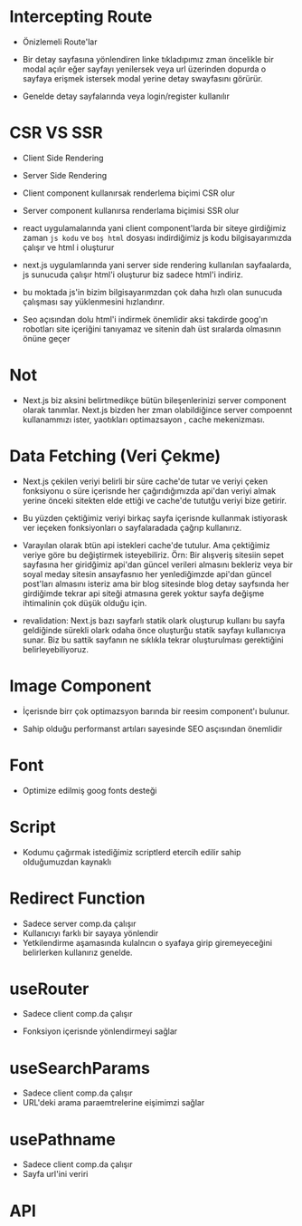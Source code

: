 # Intercepting Route

- Önizlemeli Route'lar

- Bir detay sayfasına yönlendiren linke tıkladıpımız zman öncelikle bir modal açılır eğer sayfayı yenilersek veya url üzerinden dopurda o sayfaya erişmek istersek modal yerine detay swayfasını görürür.

- Genelde detay sayfalarında veya login/register kullanılır

# CSR VS SSR

- Client Side Rendering
- Server Side Rendering

- Client component kullanırsak renderlema biçimi CSR olur

- Server component kullanırsa renderlama biçimisi SSR olur

- react uygulamalarında yani client component'larda bir siteye girdiğimiz zaman `js kodu` ve `boş html` dosyası indirdiğimiz js kodu bilgisayarımızda çalışır ve html i oluşturur

- next.js uygulamlarında yani server side rendering kullanılan sayfaalarda, js sunucuda çalışır html'i oluşturur biz sadece html'i indiriz.

- bu moktada js'in bizim bilgisayarımzdan çok daha hızlı olan sunucuda çalışması say yüklenmesini hızlandırır.

- Seo açısından dolu html'i indirmek önemlidir aksi takdirde goog'ın robotları site içeriğini tanıyamaz ve sitenin dah üst sıralarda olmasının önüne geçer

# Not

- Next.js biz aksini belirtmedikçe bütün bileşenlerinizi server component olarak tanımlar. Next.js bizden her zman olabildiğince server compoennt kullanammızı ister, yaotıkları optimazsayon , cache mekenizması.

# Data Fetching (Veri Çekme)

- Next.js çekilen veriyi belirli bir süre cache'de tutar ve veriyi çeken fonksiyonu o süre içerisnde her çağırıdığımızda api'dan veriyi almak yerine önceki sitekten elde ettiği ve cache'de tututğu veriyi bize getirir.

- Bu yüzden çektiğimiz veriyi birkaç sayfa içerisnde kullanmak istiyorask ver ieçeken fonksiyonları o sayfalaradada çağrıp kullanırız.

- Varayılan olarak btün api istekleri cache'de tutulur. Ama çektiğimiz veriye göre bu değiştirmek isteyebiliriz. Örn: Bir alışveriş sitesiin sepet sayfasına her giridğimiz api'dan güncel verileri almasını bekleriz veya bir soyal meday sitesin ansayfasnıo her yenlediğimzde api'dan güncel post'ları almasını isteriz ama bir blog sitesinde blog detay sayfsında her girdiğimde tekrar api siteği atmasına gerek yoktur sayfa değişme ihtimalinin çok düşük olduğu için.

- revalidation: Next.js bazı sayfarlı statik olark oluşturup kullanı bu sayfa geldiğinde sürekli olark odaha önce oluşturğu statik sayfayı kullanıcıya sunar.
  Biz bu sattik sayfanın ne sıklıkla tekrar oluşturulması gerektiğini belirleyebiliyoruz.

# Image Component

- İçerisnde birr çok optimazsyon barında bir reesim component'ı bulunur.

- Sahip olduğu performanst artıları sayesinde SEO asçısından önemlidir

# Font

- Optimize edilmiş goog fonts desteği

# Script

- Kodumu çağırmak istediğimiz scriptlerd etercih edilir sahip olduğumuzdan kaynaklı

# Redirect Function

- Sadece server comp.da çalışır
- Kullanıcıyı farklı bir sayaya yönlendir
- Yetkilendirme aşamasında kulalncın o syafaya girip giremeyeceğini belirlerken kullanırız genelde.

# useRouter

- Sadece client comp.da çalışır

- Fonksiyon içerisnde yönlendirmeyi sağlar

# useSearchParams

- Sadece client comp.da çalışır
- URL'deki arama paraemtrelerine eişimimzi sağlar

# usePathname

- Sadece client comp.da çalışır
- Sayfa url'ini veriri

# API
